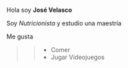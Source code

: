 Hola soy **José Velasco**

Soy *Nutricionista* y estudio una maestría

Me gusta 
>> - Comer
>> - Jugar Videojuegos
